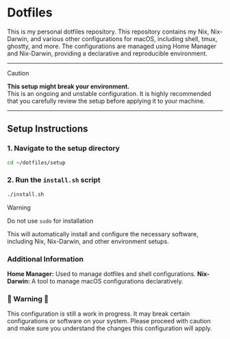 # Dotfiles

This is my personal dotfiles repository. This repository contains my Nix, Nix-Darwin, and various other configurations for macOS, including shell, tmux, ghostty, and more. The configurations are managed using Home Manager and Nix-Darwin, providing a declarative and reproducible environment.

---

> [!CAUTION]  
> **This setup might break your environment.**  
> This is an ongoing and unstable configuration. It is highly recommended that you carefully review the setup before applying it to your machine.

---

## Setup Instructions

### 1. Navigate to the setup directory
```bash
cd ~/dotfiles/setup
```

### 2. Run the `install.sh` script
```bash
./install.sh
```

> [!WARNING]
> Do not use `sudo` for installation 

This will automatically install and configure the necessary software, including Nix, Nix-Darwin, and other environment setups.

### Additional Information

**Home Manager:** Used to manage dotfiles and shell configurations.
**Nix-Darwin:** A tool to manage macOS configurations declaratively.

### 🚧 Warning 🚧
This configuration is still a work in progress. It may break certain configurations or software on your system. Please proceed with caution and make sure you understand the changes this configuration will apply.
